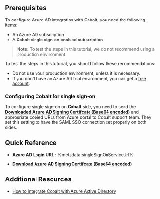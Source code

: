 ## Prerequisites

To configure Azure AD integration with Cobalt, you need the following items:

- An Azure AD subscription
- A Cobalt single sign-on enabled subscription

> **Note:**
> To test the steps in this tutorial, we do not recommend using a production environment.

To test the steps in this tutorial, you should follow these recommendations:

- Do not use your production environment, unless it is necessary.
- If you don't have an Azure AD trial environment, you can get a [free account](https://azure.microsoft.com/free/).

### Configuring Cobalt for single sign-on

To configure single sign-on on **Cobalt** side, you need to send the **[Downloaded Azure AD Signing Certifcate (Base64 encoded)](%metadata:certificateDownloadBase64Url%)** and appropriate copied URLs from Azure portal to [Cobalt support team](https://www.cobalt.net/support/). They set this setting to have the SAML SSO connection set properly on both sides.

## Quick Reference

* **Azure AD Login URL** : %metadata:singleSignOnServiceUrl%

* **[Download Azure AD Signing Certifcate (Base64 encoded)](%metadata:certificateDownloadBase64Url%)**

## Additional Resources

* [How to integrate Cobalt with Azure Active Directory](https://docs.microsoft.com/azure/active-directory/saas-apps/cobalt-tutorial)
